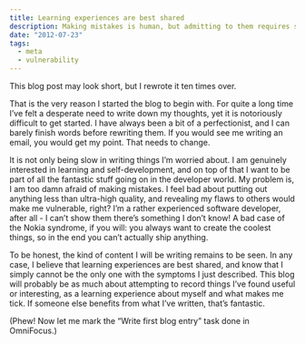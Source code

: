 ```yaml
---
title: Learning experiences are best shared
description: Making mistakes is human, but admitting to them requires so much courage.
date: "2012-07-23"
tags:
  - meta
  - vulnerability
---
```


This blog post may look short, but I rewrote it ten times over.

That is the very reason I started the blog to begin with. For quite a long time I’ve felt a desperate need to write down my thoughts, yet it is notoriously difficult to get started. I have always been a bit of a perfectionist, and I can barely finish words before rewriting them. If you would see me writing an email, you would get my point. That needs to change.

It is not only being slow in writing things I’m worried about. I am genuinely interested in learning and self-development, and on top of that I want to be part of all the fantastic stuff going on in the developer world. My problem is, I am too damn afraid of making mistakes. I feel bad about putting out anything less than ultra-high quality, and revealing my flaws to others would make me vulnerable, right? I’m a rather experienced software developer, after all - I can’t show them there’s something I don’t know! A bad case of the Nokia syndrome, if you will: you always want to create the coolest things, so in the end you can’t actually ship anything.

To be honest, the kind of content I will be writing remains to be seen. In any case, I believe that learning experiences are best shared, and know that I simply cannot be the only one with the symptoms I just described. This blog will probably be as much about attempting to record things I’ve found useful or interesting, as a learning experience about myself and what makes me tick. If someone else benefits from what I’ve written, that’s fantastic.

(Phew! Now let me mark the “Write first blog entry” task done in OmniFocus.)
